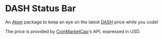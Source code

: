 # DASH Status Bar

An [Atom](https://atom.io/) package to keep an eye on the latest [DASH](https://www.dash.org/) price while you code!

The price is provided by [CoinMarketCap](https://coinmarketcap.com/)'s API, expressed in USD.
